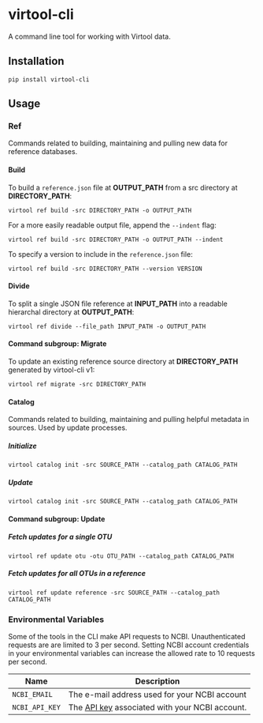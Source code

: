 # virtool-cli

A command line tool for working with Virtool data.

## Installation

```shell script
pip install virtool-cli
```

## Usage

### Ref
Commands related to building, maintaining and pulling new data for reference databases.

#### Build

To build a `reference.json` file at **OUTPUT_PATH** from a src directory at **DIRECTORY_PATH**:

```shell script
virtool ref build -src DIRECTORY_PATH -o OUTPUT_PATH
```

For a more easily readable output file, append the `--indent` flag:

```shell script
virtool ref build -src DIRECTORY_PATH -o OUTPUT_PATH --indent
```

To specify a version to include in the `reference.json` file:

```shell script
virtool ref build -src DIRECTORY_PATH --version VERSION
```

#### Divide

To split a single JSON file reference at **INPUT_PATH**
into a readable hierarchal directory at **OUTPUT_PATH**:

```shell script
virtool ref divide --file_path INPUT_PATH -o OUTPUT_PATH
```

#### Command subgroup: Migrate

To update an existing reference source directory at **DIRECTORY_PATH** generated by virtool-cli v1:

```shell script
virtool ref migrate -src DIRECTORY_PATH
```

#### Catalog

Commands related to building, maintaining and pulling helpful metadata 
in sources. Used by update processes.

##### Initialize

```shell script
virtool catalog init -src SOURCE_PATH --catalog_path CATALOG_PATH
```

##### Update

```shell script
virtool catalog init -src SOURCE_PATH --catalog_path CATALOG_PATH
```

#### Command subgroup: Update

##### Fetch updates for a single OTU

```shell script
virtool ref update otu -otu OTU_PATH --catalog_path CATALOG_PATH
```

##### Fetch updates for all OTUs in a reference

```shell script
virtool ref update reference -src SOURCE_PATH --catalog_path CATALOG_PATH
```

### Environmental Variables
Some of the tools in the CLI make API requests to NCBI. 
Unauthenticated requests are are limited to 3 per second. 
Setting NCBI account credentials in your environmental variables can 
increase the allowed rate to 10 requests per second.

| Name | Description |
|----|---------|
| `NCBI_EMAIL` | The e-mail address used for your NCBI account |
| `NCBI_API_KEY` | The [API key](https://www.ncbi.nlm.nih.gov/account/settings/) associated with your NCBI account. |

